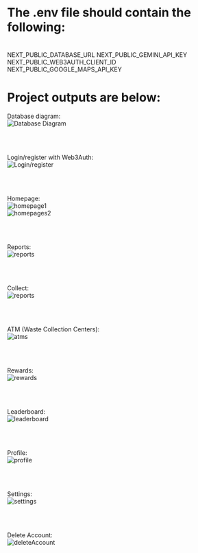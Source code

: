 # The .env file should contain the following: 
#
NEXT_PUBLIC_DATABASE_URL
NEXT_PUBLIC_GEMINI_API_KEY 
NEXT_PUBLIC_WEB3AUTH_CLIENT_ID
NEXT_PUBLIC_GOOGLE_MAPS_API_KEY
#

# Project outputs are below:

Database diagram:  
![Database Diagram](images/db.png)

<br><br>

Login/register with Web3Auth:  
![Login/register](images/login.png)

<br><br>

Homepage:  
![homepage1](images/homepage1.png)  
![homepages2](images/homepage2.png)

<br><br>

Reports:  
![reports](images/report.png)

<br><br>

Collect:  
![reports](images/collect.png)

<br><br>

ATM (Waste Collection Centers):  
![atms](images/atms.png)

<br><br>

Rewards:  
![rewards](images/rewards.png)

<br><br>

Leaderboard:  
![leaderboard](images/leaderboards.png)

<br><br>

Profile:  
![profile](images/profile.png)

<br><br>

Settings:  
![settings](images/settings.png)

<br><br>

Delete Account:  
![deleteAccount](images/deleteAccount.png)
